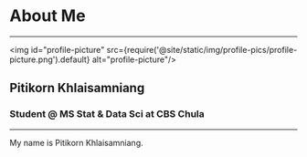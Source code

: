 # About Me

---

<img id="profile-picture" src={require('@site/static/img/profile-pics/profile-picture.png').default} alt="profile-picture"/>

<div style={{textAlign: 'center'}}>
  <h2>Pitikorn Khlaisamniang</h2>
  <h3>Student @ MS Stat & Data Sci at CBS Chula</h3>
</div>

---

My name is Pitikorn Khlaisamniang.
